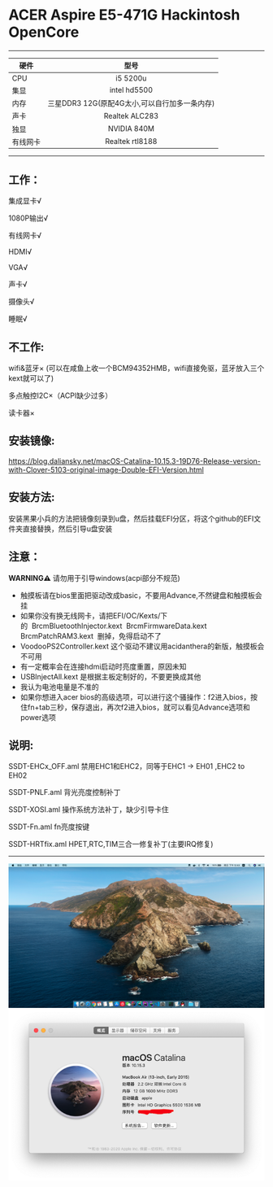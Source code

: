 # ACER Aspire E5-471G Hackintosh OpenCore

---

硬件|型号
---|:--:
CPU|i5 5200u
集显|intel hd5500
内存|三星DDR3 12G(原配4G太小,可以自行加多一条内存)
声卡|Realtek ALC283
独显|NVIDIA 840M
有线网卡|Realtek rtl8188
---

## 工作：
集成显卡&radic;

1080P输出&radic;

有线网卡&radic;

HDMI&radic;

VGA&radic;

声卡&radic;

摄像头&radic;

睡眠&radic;

## 不工作:
wifi&蓝牙&times; (可以在咸鱼上收一个BCM94352HMB，wifi直接免驱，蓝牙放入三个kext就可以了)

多点触控I2C&times;（ACPI缺少过多）

读卡器&times;

## 安装镜像:
https://blog.daliansky.net/macOS-Catalina-10.15.3-19D76-Release-version-with-Clover-5103-original-image-Double-EFI-Version.html

## 安装方法:
安装黑果小兵的方法把镜像刻录到u盘，然后挂载EFI分区，将这个github的EFI文件夹直接替换，然后引导u盘安装

## 注意：
 **WARNING⚠️** 请勿用于引导windows(acpi部分不规范)
+ 触摸板请在bios里面把驱动改成basic，不要用Advance,不然键盘和触摸板会挂
+ 如果你没有换无线网卡，请把EFI/OC/Kexts/下的&nbsp;&nbsp;BrcmBluetoothInjector.kext&nbsp;&nbsp;BrcmFirmwareData.kext BrcmPatchRAM3.kext&nbsp;&nbsp;删掉，免得启动不了
+ VoodooPS2Controller.kext&nbsp;这个驱动不建议用acidanthera的新版，触摸板会不可用
+ 有一定概率会在连接hdmi启动时亮度重置，原因未知
+ USBInjectAll.kext&nbsp;是根据主板定制好的，不要更换成其他
+ 我认为电池电量是不准的
+ 如果你想进入acer bios的高级选项，可以进行这个骚操作：f2进入bios，按住fn+tab三秒，保存退出，再次f2进入bios，就可以看见Advance选项和power选项

## 说明:

SSDT-EHCx_OFF.aml 禁用EHC1和EHC2，同等于EHC1 -> EH01 ,EHC2 to EH02

SSDT-PNLF.aml 背光亮度控制补丁

SSDT-XOSI.aml 操作系统方法补丁，缺少引导卡住

SSDT-Fn.aml fn亮度按键

SSDT-HRTfix.aml HPET,RTC,TIM三合一修复补丁(主要IRQ修复)

---

![pic1](./RAW/RAW2.png)
![pic2](./RAW/RAW3.png)